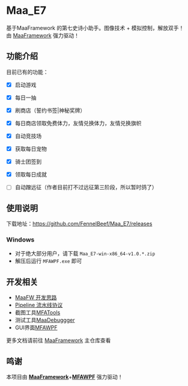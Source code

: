 # Maa_E7

基于MaaFramework 的第七史诗小助手。图像技术 + 模拟控制，解放双手！  
由 [MaaFramework](https://github.com/MaaXYZ/MaaFramework) 强力驱动！

## 功能介绍

目前已有的功能：

- [x] 启动游戏

- [x] 每日一抽
- [x] 刷商店（誓约书签|神秘奖牌）
- [x] 每日商店领取免费体力，友情兑换体力，友情兑换旗帜
- [x] 自动竞技场
- [x] 获取每日宠物
- [x] 骑士团签到
- [x] 领取每日成就
- [ ] 自动蹭远征（作者目前打不过远征第三阶段，所以暂时鸽了）

## 使用说明

下载地址：https://github.com/FennelBeef/Maa_E7/releases

### Windows

- 对于绝大部分用户，请下载 `Maa_E7-win-x86_64-v1.0.*.zip`
- 解压后运行 `MFAWPF.exe` 即可

## 开发相关

- [MaaFW 开发思路](https://github.com/MaaXYZ/MaaFramework/blob/main/docs/zh_cn/1.1-%E5%BF%AB%E9%80%9F%E5%BC%80%E5%A7%8B.md)  
- [Pipeline 流水线协议](https://github.com/MaaXYZ/MaaFramework/blob/main/docs/zh_cn/3.1-%E4%BB%BB%E5%8A%A1%E6%B5%81%E6%B0%B4%E7%BA%BF%E5%8D%8F%E8%AE%AE.md)
- 截图工具[MFATools](https://github.com/SweetSmellFox/MFATools)
- 测试工具[MaaDebuggger](https://github.com/MaaXYZ/MaaDebugger)
- GUI界面[MFAWPF](https://github.com/SweetSmellFox/MFAWPF)

更多文档请前往 [MaaFramework](https://github.com/MaaXYZ/MaaFramework) 主仓库查看

## 鸣谢

本项目由 **[MaaFramework](https://github.com/MaaXYZ/MaaFramework)**+**[MFAWPF](https://github.com/SweetSmellFox/MFAWPF)** 强力驱动！

